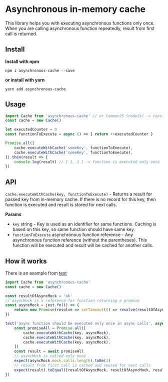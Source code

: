 # Asynchronous in-memory cache

This library helps you with executing asynchronous functions only once.
When you are calling asynchronous function repeatedly, result from first call is returned.

## Install

**Install with npm**

```npm i asynchronous-cache --save```

**or install with yarn**

```yarn add asynchronous-cache```

## Usage

```js
import Cache from 'asynchronous-cache' // or CommonJS (nodeJs) -> const Cache = require('asynchronous-cache').default
const cache = new Cache()

let executedCounter = 0
const functionToExecute = async () => { return ++executedCounter }

Promise.all([
    cache.executeWithCache('someKey', functionToExecute),
    cache.executeWithCache('someKey', functionToExecute),
]).then(result => {
    console.log(result) // [ 1, 1 ] -> function is executed only once
})
```

## API

`cache.executeWithCache(key, functionToExecute)` - Returns a result for passed key from in-memory cache. If there is no record for this key, then function is executed and result is stored for next calls.

**Params**
- `key` string - Key is used as an identifier for same functions. Caching is based on this key, so same function should have same key.
- `functionToExecute` asynchronous function reference - Any asynchronous function reference (without the parentheses). This function will be executed and result will be cached for another calls.

## How it works

There is an example from [test](./tests/Cache.test.ts)
```js
import Cache from 'asynchronous-cache'
const cache = new Cache()

const resultOfAsyncMock = 'ok'
// asyncMock is a reference for function returning a promise
const asyncMock = jest.fn(() => {
    return new Promise(resolve => setTimeout(() => resolve(resultOfAsyncMock), 50))
})

test('async function should be executed only once in async calls', async () => {
    const promiseAll = Promise.all([
        cache.executeWithCache(key, asyncMock),
        cache.executeWithCache(key, asyncMock),
        cache.executeWithCache(key, asyncMock),
    ])
    const result = await promiseAll
    // asyncMock is called only once
    expect(asyncMock.mock.calls.length).toBe(1)
    // result from first call is cached and reused for next calls
    expect(result).toEqual([resultOfAsyncMock, resultOfAsyncMock, resultOfAsyncMock])
})
```
